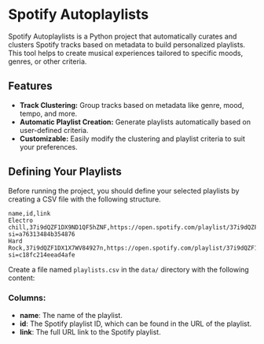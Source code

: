 # Spotify Autoplaylists

Spotify Autoplaylists is a Python project that automatically curates and clusters Spotify tracks based on metadata to build personalized playlists. This tool helps to create musical experiences tailored to specific moods, genres, or other criteria.

## Features

- **Track Clustering:** Group tracks based on metadata like genre, mood, tempo, and more.
- **Automatic Playlist Creation:** Generate playlists automatically based on user-defined criteria.
- **Customizable:** Easily modify the clustering and playlist criteria to suit your preferences.

## Defining Your Playlists
Before running the project, you should define your selected playlists by creating a CSV file with the following structure.

```
name,id,link 
Electro chill,37i9dQZF1DX9ND1QF5hZNF,https://open.spotify.com/playlist/37i9dQZF1DX9ND1QF5hZNF?si=a76313484b354876 
Hard Rock,37i9dQZF1DX1X7WV84927n,https://open.spotify.com/playlist/37i9dQZF1DX1X7WV84927n?si=c18fc214eead4afe 
```
Create a file named `playlists.csv` in the `data/` directory with the following content:

### Columns:
- **name**: The name of the playlist.
- **id**: The Spotify playlist ID, which can be found in the URL of the playlist.
- **link**: The full URL link to the Spotify playlist.


